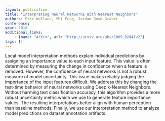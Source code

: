 ```yaml
---
layout: publication
title: "Interpreting Neural Networks With Nearest Neighbors"
authors: Eric Wallace, Shi Feng, Jordan Boyd-Graber
conference: 
year: 2018
additional_links: 
    - {name: "ArXiv", url: "http://arxiv.org/abs/1809.02847v2"}
tags: []
---
```

Local model interpretation methods explain individual predictions by
assigning an importance value to each input feature. This value is often
determined by measuring the change in confidence when a feature is removed.
However, the confidence of neural networks is not a robust measure of model
uncertainty. This issue makes reliably judging the importance of the input
features difficult. We address this by changing the test-time behavior of
neural networks using Deep k-Nearest Neighbors. Without harming text
classification accuracy, this algorithm provides a more robust uncertainty
metric which we use to generate feature importance values. The resulting
interpretations better align with human perception than baseline methods.
Finally, we use our interpretation method to analyze model predictions on
dataset annotation artifacts.
